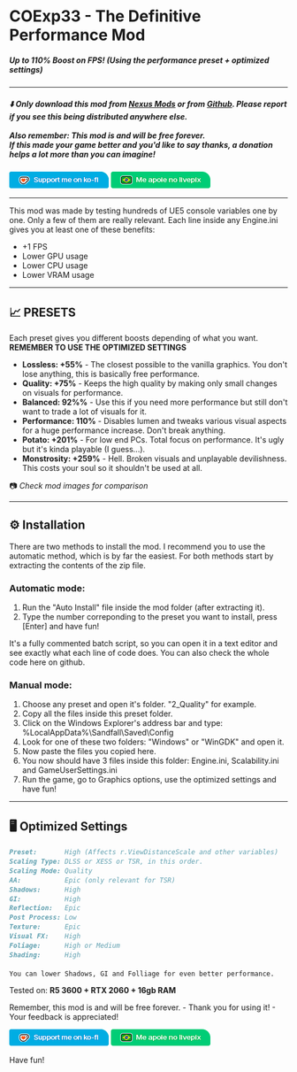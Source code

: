 # COExp33 - The Definitive Performance Mod
##### Up to 110% Boost on FPS! (Using the performance preset + optimized settings﻿)
---
##### ⬇️ Only download this mod from [Nexus Mods](https://www.nexusmods.com/clairobscurexpedition33/mods/308) or from [Github](https://github.com/ru-bem/COExp33-The-Definitive-Performance-Mod/releases/latest). Please report if you see this being distributed anywhere else. <br><br> Also remember: This mod is and will be free forever.<br> If this made your game better and you'd like to say thanks, a donation helps a lot more than you can imagine!

[![](https://raw.githubusercontent.com/ru-bem/COExp33-The-Definitive-Performance-Mod/refs/heads/main/assets/kofi.png)](https://ko-fi.com/rubem) [![](https://raw.githubusercontent.com/ru-bem/COExp33-The-Definitive-Performance-Mod/refs/heads/main/assets/livepix.png)](https://livepix.gg/rubem)

---

This mod was made by testing hundreds of UE5 console variables one by one. Only a few of them are really relevant. Each line inside any Engine.ini gives you at least one of these benefits:

- +1 FPS
- Lower GPU usage
- Lower CPU usage
- Lower VRAM usage

---

## 📈 PRESETS

Each preset gives you different boosts depending of what you want. 
**REMEMBER TO USE THE OPTIMIZED SETTINGS**

- **Lossless: +55%** - The closest possible to the vanilla graphics. You don't lose anything, this is basically free performance.
- **Quality: +75%** - Keeps the high quality by making only small changes on visuals for performance.
- **Balanced: 92%%** - Use this if you need more performance but still don't want to trade a lot of visuals for it.
- **Performance: 110%** - Disables lumen and tweaks various visual aspects for a huge performance increase. Don't break anything.
- **Potato: +201%** - For low end PCs. Total focus on performance. It's ugly but it's kinda playable (I guess...).
- **Monstrosity: +259%** - Hell. Broken visuals and unplayable devilishness. This costs your soul so it shouldn't be used at all.

📷 *Check mod images for comparison*

---

## ⚙️ Installation

There are two methods to install the mod. I recommend you to use the automatic method, which is by far the easiest. For both methods start by extracting the contents of the zip file.

### **Automatic mode:**

1. Run the "Auto Install" file inside the mod folder (after extracting it).
2. Type the number correponding to the preset you want to install, press [Enter] and have fun!

It's a fully commented batch script, so you can open it in a text editor and see exactly what each line of code does. You can also check the whole code here on github﻿.

### Manual mode:

1. Choose any preset and open it's folder. "2_Quality" for example.
2. Copy all the files inside this preset folder.
3. Click on the Windows Explorer's address bar and type: %LocalAppData%\Sandfall\Saved\Config
4. Look for one of these two folders: "Windows" or "WinGDK" and open it.
5. Now paste the files you copied here.
6. You now should have 3 files inside this folder: Engine.ini, Scalability.ini and GameUserSettings.ini
7. Run the game, go to Graphics options, use the optimized settings and have fun!

---

## 🖥️ Optimized Settings

```markdown
Preset:       High (Affects r.ViewDistanceScale and other variables)
Scaling Type: DLSS or XESS or TSR, in this order.
Scaling Mode: Quality
AA:           Epic (only relevant for TSR)
Shadows:      High
GI:           High
Reflection:   Epic
Post Process: Low
Texture:      Epic
Visual FX:    High
Foliage:      High or Medium
Shading:      High

You can lower Shadows, GI and Folliage for even better performance.
```

Tested on: **R5 3600 + RTX 2060 + 16gb RAM**

Remember, this mod is and will be free forever. - Thank you for using it! -  Your feedback is appreciated!

[![](https://raw.githubusercontent.com/ru-bem/COExp33-The-Definitive-Performance-Mod/refs/heads/main/assets/kofi.png)](https://ko-fi.com/rubem) [![](https://raw.githubusercontent.com/ru-bem/COExp33-The-Definitive-Performance-Mod/refs/heads/main/assets/livepix.png)](https://livepix.gg/rubem)

Have fun!
